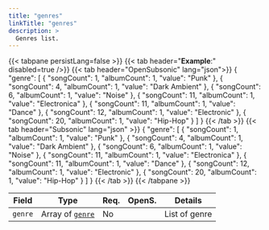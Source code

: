 ```yaml
---
title: "genres"
linkTitle: "genres"
description: >
  Genres list.
---
```


{{< tabpane persistLang=false >}}
{{< tab header="**Example**:" disabled=true />}}
{{< tab header="OpenSubsonic" lang="json">}}
{
  "genre": [
    {
      "songCount": 1,
      "albumCount": 1,
      "value": "Punk"
    },
    {
      "songCount": 4,
      "albumCount": 1,
      "value": "Dark Ambient"
    },
    {
      "songCount": 6,
      "albumCount": 1,
      "value": "Noise"
    },
    {
      "songCount": 11,
      "albumCount": 1,
      "value": "Electronica"
    },
    {
      "songCount": 11,
      "albumCount": 1,
      "value": "Dance"
    },
    {
      "songCount": 12,
      "albumCount": 1,
      "value": "Electronic"
    },
    {
      "songCount": 20,
      "albumCount": 1,
      "value": "Hip-Hop"
    }
  ]
}
{{< /tab >}}
{{< tab header="Subsonic" lang="json" >}}
{
  "genre": [
    {
      "songCount": 1,
      "albumCount": 1,
      "value": "Punk"
    },
    {
      "songCount": 4,
      "albumCount": 1,
      "value": "Dark Ambient"
    },
    {
      "songCount": 6,
      "albumCount": 1,
      "value": "Noise"
    },
    {
      "songCount": 11,
      "albumCount": 1,
      "value": "Electronica"
    },
    {
      "songCount": 11,
      "albumCount": 1,
      "value": "Dance"
    },
    {
      "songCount": 12,
      "albumCount": 1,
      "value": "Electronic"
    },
    {
      "songCount": 20,
      "albumCount": 1,
      "value": "Hip-Hop"
    }
  ]
}
{{< /tab >}}
{{< /tabpane >}}

| Field |  Type | Req. | OpenS. | Details |
| --- | --- | --- | --- | --- |
| `genre` | Array of [`genre`](../genre) | No |   | List of genre |
